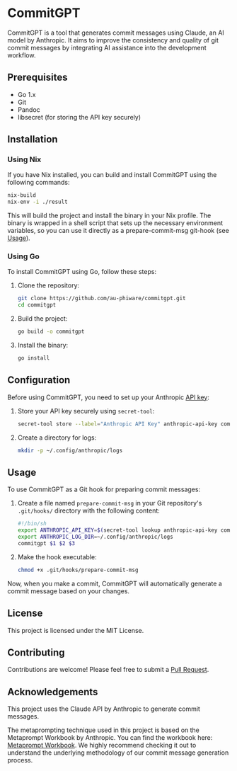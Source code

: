 # CommitGPT

CommitGPT is a tool that generates commit messages using Claude, an AI model by
Anthropic. It aims to improve the consistency and quality of git commit
messages by integrating AI assistance into the development workflow.

## Prerequisites

- Go 1.x
- Git
- Pandoc
- libsecret (for storing the API key securely)

## Installation

### Using Nix

If you have Nix installed, you can build and install CommitGPT using the following commands:

```sh
nix-build
nix-env -i ./result
```

This will build the project and install the binary in your Nix profile. The
binary is wrapped in a shell script that sets up the necessary environment
variables, so you can use it directly as a prepare-commit-msg git-hook (see
[Usage](#usage)).

### Using Go

To install CommitGPT using Go, follow these steps:

1. Clone the repository:
   ```sh
   git clone https://github.com/au-phiware/commitgpt.git
   cd commitgpt
   ```

2. Build the project:
   ```sh
   go build -o commitgpt
   ```

3. Install the binary:
   ```sh
   go install
   ```

## Configuration

Before using CommitGPT, you need to set up your Anthropic [API
key](https://console.anthropic.com/settings/keys):

1. Store your API key securely using `secret-tool`:
   ```sh
   secret-tool store --label="Anthropic API Key" anthropic-api-key commitgpt
   ```

2. Create a directory for logs:
   ```sh
   mkdir -p ~/.config/anthropic/logs
   ```

## Usage

To use CommitGPT as a Git hook for preparing commit messages:

1. Create a file named `prepare-commit-msg` in your Git repository's
   `.git/hooks/` directory with the following content:
   ```sh
   #!/bin/sh
   export ANTHROPIC_API_KEY=$(secret-tool lookup anthropic-api-key commitgpt)
   export ANTHROPIC_LOG_DIR=~/.config/anthropic/logs
   commitgpt $1 $2 $3
   ```

2. Make the hook executable:
   ```sh
   chmod +x .git/hooks/prepare-commit-msg
   ```

Now, when you make a commit, CommitGPT will automatically generate a commit
message based on your changes.

## License

This project is licensed under the MIT License.

## Contributing

Contributions are welcome! Please feel free to submit a [Pull
Request](https://github.com/au-phiware/commitgpt).

## Acknowledgements

This project uses the Claude API by Anthropic to generate commit messages.

The metaprompting technique used in this project is based on the Metaprompt
Workbook by Anthropic. You can find the workbook here: [Metaprompt
Workbook](https://colab.research.google.com/drive/1SoAajN8CBYTl79VyTwxtxncfCWlHlyy9#scrollTo=NTOiFKNxqoq2).
We highly recommend checking it out to understand the underlying methodology of
our commit message generation process.

